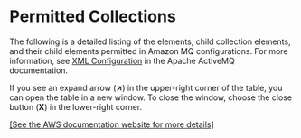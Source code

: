 # Permitted Collections<a name="permitted-collections"></a>

The following is a detailed listing of the elements, child collection elements, and their child elements permitted in Amazon MQ configurations\. For more information, see [XML Configuration](http://activemq.apache.org/xml-configuration.html) in the Apache ActiveMQ documentation\.

If you see an expand arrow \(**↗**\) in the upper\-right corner of the table, you can open the table in a new window\. To close the window, choose the close button \(**X**\) in the lower\-right corner\.

[\[See the AWS documentation website for more details\]](http://docs.aws.amazon.com/amazon-mq/latest/developer-guide/permitted-collections.html)